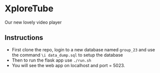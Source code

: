 # XploreTube
Our new lovely video player

## Instructions
* First clone the repo, login to a new database named `group_23` and use the command `\i data_dump.sql` to setup the database
* Then to run the flask app use `./run.sh`
* You will see the web app on localhost and port = 5023.

